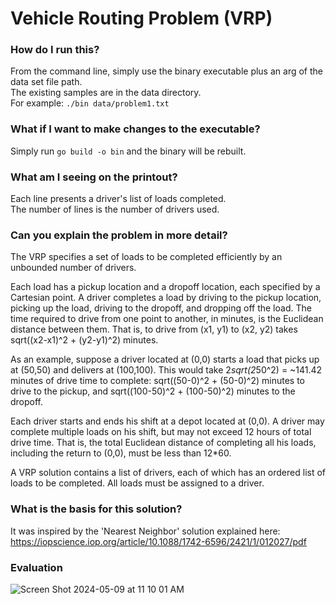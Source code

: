 # Vehicle Routing Problem (VRP)

### How do I run this?
From the command line, simply use the binary executable plus an arg of the data set file path.\
The existing samples are in the data directory.\
For example:
`./bin data/problem1.txt`

### What if I want to make changes to the executable?
Simply run `go build -o bin` and the binary will be rebuilt.

### What am I seeing on the printout?
Each line presents a driver's list of loads completed.\
The number of lines is the number of drivers used.

### Can you explain the problem in more detail?
The VRP specifies a set of loads to be completed efficiently by an unbounded number of drivers.

Each load has a pickup location and a dropoff location, each specified by a Cartesian point. A driver completes a load by driving to the pickup location, picking up the load, driving to the dropoff, and dropping off the load. The time required to drive from one point to another, in minutes, is the Euclidean distance between them. That is, to drive from (x1, y1) to (x2, y2) takes sqrt((x2-x1)^2 + (y2-y1)^2) minutes.

As an example, suppose a driver located at (0,0) starts a load that picks up at (50,50) and delivers at (100,100). This would take 2*sqrt(2*50^2) = ~141.42 minutes of drive time to complete: sqrt((50-0)^2 + (50-0)^2) minutes to drive to the pickup, and sqrt((100-50)^2 + (100-50)^2) minutes to the dropoff.

Each driver starts and ends his shift at a depot located at (0,0). A driver may complete multiple loads on his shift, but may not exceed 12 hours of total drive time. That is, the total Euclidean distance of completing all his loads, including the return to (0,0), must be less than 12*60.

A VRP solution contains a list of drivers, each of which has an ordered list of loads to be completed. All loads must be assigned to a driver.

### What is the basis for this solution?
It was inspired by the 'Nearest Neighbor' solution explained here: https://iopscience.iop.org/article/10.1088/1742-6596/2421/1/012027/pdf

### Evaluation
![Screen Shot 2024-05-09 at 11 10 01 AM](https://github.com/tambornino/vehicle-routing-problem/assets/87380463/b7a771a4-00cf-4126-9097-166e723646ab)
